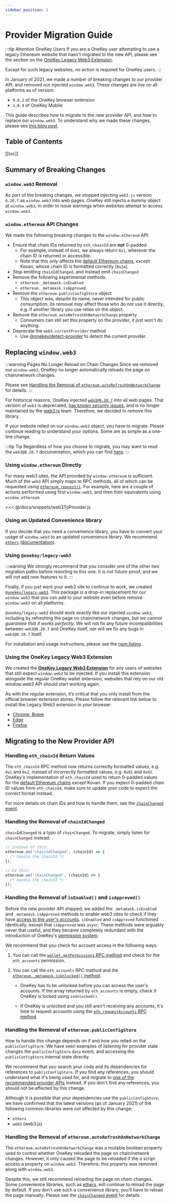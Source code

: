 ```yaml
---
sidebar_position: 2
---
```


# Provider Migration Guide

:::tip Attention OneKey Users
If you are a OneKey user attempting to use a legacy Ethereum website that hasn't migrated to the new API,
please see the section on the [OneKey Legacy Web3 Extension](#using-the-metamask-legacy-web3-extension).

Except for such legacy websites, no action is required for OneKey users.
:::

In January of 2021, we made a number of breaking changes to our provider API, and removed our injected `window.web3`.
These changes are live on all platforms as of version:

* `9.0.2` of the OneKey browser extension
* `1.0.9` of OneKey Mobile

This guide describes how to migrate to the new provider API, and how to replace our `window.web3`.
To understand why we made these changes, please see [this blog post](https://medium.com/metamask/breaking-changes-to-the-metamask-provider-are-here-7b11c9388be9).

## Table of Contents

[[toc]]

## Summary of Breaking Changes

### `window.web3` Removal

As part of the breaking changes, we stopped injecting `web3.js` version `0.20.7` as `window.web3` into web pages.
OneKey still injects a dummy object at `window.web3`, in order to issue warnings when websites attempt to access `window.web3`.

### `window.ethereum` API Changes

We made the following breaking changes to the `window.ethereum` API:

* Ensure that chain IDs returned by `eth_chainId` are **not** 0-padded
  * For example, instead of `0x01`, we always return `0x1`, wherever the chain ID is returned or accessible.
  * Note that this _only_ affects the [default Ethereum chains](./ethereum-provider.html#chain-ids), _except_ Kovan, whose chain ID is formatted correctly (`0x2a`).
* Stop emitting `chainIdChanged`, and instead emit `chainChanged`
* Remove the following experimental methods:
  * `ethereum._metamask.isEnabled`
  * `ethereum._metamask.isApproved`
* Remove the `ethereum.publicConfigStore` object
  * This object was, despite its name, never intended for public consumption.
    Its removal _may_ affect those who do not use it directly, e.g. if another library you use relies on the object.
* Remove the `ethereum.autoRefreshOnNetworkChange` property
  * Consumers can still set this property on the provider, it just won't do anything.
* Deprecate the `web3.currentProvider` method
  * Use [@onekey/detect-provider](https://github.com/OneKeyhq/detect-provider) to detect the current provider.

## Replacing `window.web3`

:::warning Pages No Longer Reload on Chain Changes
Since we removed our `window.web3`, OneKey no longer automatically reloads the page on chain/network changes.

Please see [Handling the Removal of `ethereum.autoRefreshOnNetworkChange`](#handling-the-removal-of-ethereum-autorefreshonnetworkchange) for details.
:::

For historical reasons, OneKey injected [`web3@0.20.7`](https://github.com/ethereum/web3.js/tree/0.20.7) into all web pages.
That version of `web3` is deprecated, [has known security issues](https://github.com/ethereum/web3.js/issues/3065), and is no longer maintained by the [web3.js](https://github.com/ethereum/web3.js/) team.
Therefore, we decided to remove this library.

If your website relied on our `window.web3` object, you have to migrate.
Please continue reading to understand your options.
Some are as simple as a one-line change.

:::tip Tip
Regardless of how you choose to migrate, you may want to read the `web3@0.20.7` documentation, which you can find [here](https://github.com/ethereum/web3.js/blob/0.20.7/DOCUMENTATION.md).
:::

### Using `window.ethereum` Directly

For many web3 sites, the API provided by `window.ethereum` is sufficient.
Much of the `web3` API simply maps to RPC methods, all of which can be requested using [`ethereum.request()`](./ethereum-provider.html#ethereum-request-args).
For example, here are a couple of actions performed using first `window.web3`, and then their equivalents using `window.ethereum`.

<<< @/docs/snippets/web3ToProvider.js

### Using an Updated Convenience library

If you decide that you need a convenience library, you have to convert your usage of `window.web3` to an updated convenience library.
We recommend [`ethers`](https://npmjs.com/package/ethers) ([documentation](https://docs.ethers.io/)).

### Using `@onekey/legacy-web3`

:::warning
We strongly recommend that you consider one of the other two migration paths before resorting to this one.
It is not future-proof, and we will not add new features to it.
:::

Finally, if you just want your web3 site to continue to work, we created [`@onekey/legacy-web3`](https://npmjs.com/package/@onekey/legacy-web3).
This package is a drop-in replacement for our `window.web3` that you can add to your website even before remove `window.web3` on all platforms.

`@onekey/legacy-web3` should work exactly like our injected `window.web3`, including by refreshing the page on chain/network changes, but _we cannot guarantee that it works perfectly_.
We will not fix any future incompatibilities between `web3@0.20.7` and OneKey itself, nor will we fix any bugs in `web3@0.20.7` itself.

For installation and usage instructions, please see the [npm listing](https://npmjs.com/package/@onekey/legacy-web3).

### Using the OneKey Legacy Web3 Extension

We created the [**OneKey Legacy Web3 Extension**](https://github.com/OneKeyhq/legacy-web3-extension) for any users of websites that still expect `window.web3` to be injected. If you install this extension alongside the regular OneKey wallet extension, websites that rely on our old window.web3 API should start working again.

As with the regular extension, it’s critical that you only install from the official browser extension stores. Please follow the relevant link below to install the Legacy Web3 extension in your browser:

* [Chrome, Brave](https://chrome.google.com/webstore/detail/metamask-legacy-web3/dgoegggfhkapjphahmgihfgemkgecdgl)
* [Edge](https://microsoftedge.microsoft.com/addons/detail/metamask-legacy-web3/obkfjbjkiofoponpkmphnpaaadebfloh?hl=en-US)
* [Firefox](https://addons.mozilla.org/en-US/firefox/addon/metamask-legacy-web3/)

## Migrating to the New Provider API

### Handling `eth_chainId` Return Values

The `eth_chainId` RPC method now returns correctly formatted values, e.g. `0x1` and `0x2`, instead of _incorrectly_ formatted values, e.g. `0x01` and `0x02`.
OneKey's implementation of `eth_chainId` used to return 0-padded values for the [default Ethereum chains](./ethereum-provider.html#chain-ids) _except_ Kovan.
If you expect 0-padded chain ID values from `eth_chainId`, make sure to update your code to expect the correct format instead.

For more details on chain IDs and how to handle them, see the [`chainChanged` event](./ethereum-provider.html#chainchanged).

### Handling the Removal of `chainIdChanged`

`chainIdChanged` is a typo of `chainChanged`.
To migrate, simply listen for `chainChanged` instead:

```javascript
// Instead of this:
ethereum.on('chainIdChanged', (chainId) => {
  /* handle the chainId */
});

// Do this:
ethereum.on('chainChanged', (chainId) => {
  /* handle the chainId */
});
```

### Handling the Removal of `isEnabled()` and `isApproved()`

Before the new provider API shipped, we added the `_metamask.isEnabled` and `_metamask.isApproved` methods
to enable web3 sites to check if they have [access to the user's accounts](./rpc-api.html#eth-requestaccounts).
`isEnabled` and `isApproved` functioned identically, except that `isApproved` was `async`.
These methods were arguably never that useful, and they became completely redundant with the introduction of OneKey's [permission system](./rpc-api.html#permissions).

We recommend that you check for account access in the following ways:

1. You can call the [`wallet_getPermissions` RPC method](./rpc-api.html#wallet-getpermissions) and check for the `eth_accounts` permission.

2. You can call the `eth_accounts` RPC method and the [`ethereum._metamask.isUnlocked()` method](./ethereum-provider.html#ethereum-metamask-isunlocked).

   * OneKey has to be unlocked before you can access the user's accounts.
     If the array returned by `eth_accounts` is empty, check if OneKey is locked using `isUnlocked()`.

   * If OneKey is unlocked and you still aren't receiving any accounts, it's time to request accounts using the [`eth_requestAccounts` RPC method](./rpc-api.html#eth-requestaccounts).

### Handling the Removal of `ethereum.publicConfigStore`

How to handle this change depends on if and how you relied on the `publicConfigStore`.
We have seen examples of listening for provider state changes the `publicConfigStore` `data` event, and accessing the `publicConfigStore` internal state directly.

We recommend that you search your code and its dependencies for references to `publicConfigStore`.
If you find any references, you should understand what it's being used for, and migrate to [one of the recommended provider APIs](./ethereum-provider.html#using-the-provider) instead.
If you don't find any references, you should not be affected by this change.

Although it is possible that your dependencies use the `publicConfigStore`, we have confirmed that the latest versions (as of January 2021) of the following common libraries were not affected by this change:

* `ethers`
* `web3` (web3.js)

### Handling the Removal of `ethereum.autoRefreshOnNetworkChange`

The `ethereum.autoRefreshOnNetworkChange` was a mutable boolean property used to control whether OneKey reloaded the page on chain/network changes.
However, it only caused the page to be reloaded if the a script access a property on `window.web3`.
Therefore, this property was removed along with `window.web3`.

Despite this, we still recommend reloading the page on chain changes.
Some convenience libraries, such as [ethers](https://www.npmjs.com/package/ethers), will continue to reload the page by default.
If you don't use such a convenience library, you'll have to reload the page manually.
Please see the [`chainChanged` event](./ethereum-provider.html#chainchanged) for details.
